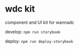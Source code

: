 # wdc kit
component and UI kit for wannadc

develop: `npm run storybook`

deploy: `npm run deploy-storybook`